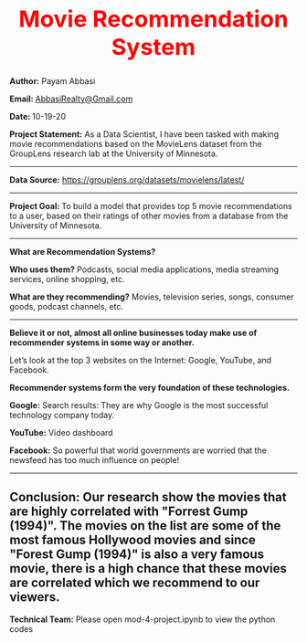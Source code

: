 <b><center> <h1 style="color:red;font-size:40px;"> Movie Recommendation System </b></h1></center>
---------------------------------------------------------------------------------------  
<b>Author:</b> Payam Abbasi

<b>Email: </b>AbbasiRealty@Gmail.com

<b>Date: </b>10-19-20

<b>Project Statement:</b> As a Data Scientist, I have been tasked with making movie recommendations based on the MovieLens dataset from the GroupLens research lab at the University of Minnesota. 

---------------------------------------------------------------------------------------
<b>Data Source:</b> 
https://grouplens.org/datasets/movielens/latest/

---------------------------------------------------------------------------------------
<b>Project Goal: </b> To build a model that provides top 5 movie recommendations to a user, based on their ratings of other movies from a database from the University of Minnesota.

---------------------------------------------------------------------------------------

<b>What are Recommendation Systems?

Who uses them?</b> Podcasts, social media applications, media streaming services, online shopping, etc.

<b>What are they recommending?</b> Movies, television series, songs, consumer goods, podcast channels, etc.

---------------------------------------------------------------------------------------
<b>Believe it or not, almost all online businesses today make use of recommender systems in some way or another.</b>

Let’s look at the top 3 websites on the Internet: Google, YouTube, and Facebook.

<b>Recommender systems form the very foundation of these technologies.</b>

<b>Google:</b> Search results: They are why Google is the most successful technology company today.

<b>YouTube:</b> Video dashboard

<b>Facebook:</b> So powerful that world governments are worried that the newsfeed has too much influence on people! 

----------------------------------------------------------------------------------------------
<b>Conclusion: Our research show the movies that are highly correlated with "Forrest Gump (1994)". The movies on the list are some of the most famous Hollywood movies and since "Forest Gump (1994)" is also a very famous movie, there is a high chance that these movies are correlated which we recommend to our viewers.</b>
----------------------------------------------------------------------------------------------
<b>Technical Team:</b> Please open mod-4-project.ipynb to view the python codes

